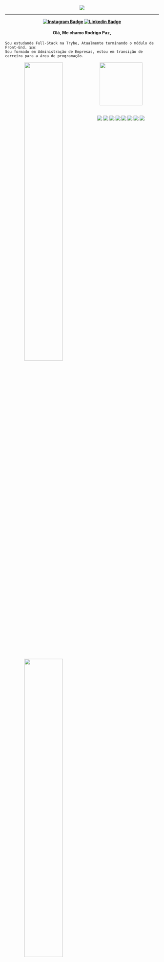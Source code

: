   <h4 align="center">
 
<img src="https://64.media.tumblr.com/54805606e41234da265775f4ee8631ef/41d4a35f37c5abf1-f6/s1280x1920/c86995ddee2840dabfff99995367a58ed1382687.gif" />

<hr>


[![Instagram Badge](https://img.shields.io/badge/-instagram-red?style=for-the-badge&logo=instagram&logoColor=white&link=https://github.com/rodrigoopaz)](https://www.instagram.com/rodrigopazlimas/)
[![Linkedin Badge](https://img.shields.io/badge/-Linkedin-blue?style=for-the-badge&logo=Linkedin&logoColor=white&link=https://github.com/rodrigoopaz)](https://www.linkedin.com/in/rodrigo-paz-dev/)

</h4>
  
<h4 align="center">Olá, Me chamo Rodrigo Paz,
  </h4>
  
  ```
Sou estudande Full-Stack na Trybe, Atualmente terminando o módulo de Front-End. 🇧🇷
Sou formado em Administração de Empresas, estou em transição de carreira para a área de programação. 
```
<div align="center" style="display: block"> 
  
  <img height="140em" src="https://github-readme-stats-git-masterrstaa-rickstaa.vercel.app/api?username=rodrigoopaz&show_icons=true&theme=dark&include_all_commits=true&count_private=true"/>
  
  <img align='left' width='50%' src="https://github-readme-stats-git-masterrstaa-rickstaa.vercel.app/api?username=rodrigoopaz&include_all_commits=false&count_private=true&show_icons=true&hide=stars,issues&theme=aura_dark" />

<img align='left' width='50%' src="https://github-readme-stats-git-masterrstaa-rickstaa.vercel.app/api/top-langs/?username=rodrigoopaz&include_all_commits=false&count_private=true&show_icons=true&hide=stars,issues&theme=aura_dark" />
</div>

<br>
<br>
<div align="center" style="display: inline_block">
<img src ="https://img.shields.io/badge/HTML-239120?style=for-the-badge&logo=html5&logoColor=white" />
<img src ="https://img.shields.io/badge/HTML5-E34F26?style=for-the-badge&logo=html5&logoColor=white" />
<img src ="https://img.shields.io/badge/CSS-239120?&style=for-the-badge&logo=css3&logoColor=white" />  
<img src ="https://img.shields.io/badge/CSS3-1572B6?style=for-the-badge&logo=css3&logoColor=white" />
<img src ="https://img.shields.io/badge/JavaScript-F7DF1E?style=for-the-badge&logo=javascript&logoColor=black" />
<img src ="https://img.shields.io/badge/React-20232A?style=for-the-badge&logo=react&logoColor=61DAFB" />
<img src ="https://img.shields.io/badge/Bootstrap-563D7C?style=for-the-badge&logo=bootstrap&logoColor=white" />  
<img src ="https://img.shields.io/badge/Redux-593D88?style=for-the-badge&logo=redux&logoColor=white" />  
</div>
